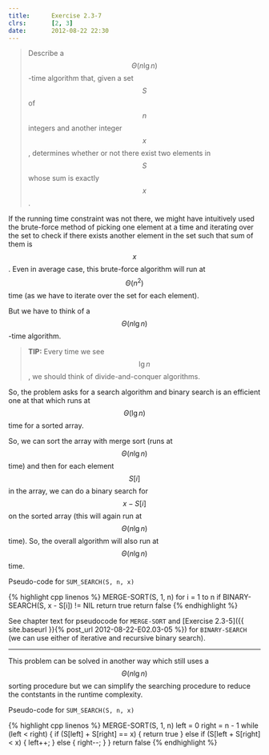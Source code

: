 ```yaml
---
title:      Exercise 2.3-7
clrs:       [2, 3]
date:       2012-08-22 22:30
---
```


>Describe a $$\Theta(n \lg n)$$-time algorithm that, given a set $$S$$ of $$n$$ integers and another integer $$x$$, determines whether or not there exist two elements in $$S$$ whose sum is exactly $$x$$.

If the running time constraint was not there, we might have intuitively used the brute-force method of picking one element at a time and iterating over the set to check if there exists another element in the set such that sum of them is $$x$$. Even in average case, this brute-force algorithm will run at $$\Theta(n^2)$$ time (as we have to iterate over the set for each element).

But we have to think of a $$\Theta(n \lg n)$$-time algorithm.


>**TIP:** Every time we see $$\lg n$$, we should think of divide-and-conquer algorithms.

So, the problem asks for a search algorithm and binary search is an efficient one at that which runs at $$\Theta(\lg n)$$ time for a sorted array.

So, we can sort the array with merge sort (runs at $$\Theta(n \lg n)$$ time) and then for each element $$S[i]$$ in the array, we can do a binary search for $$x - S[i]$$ on the sorted array (this will again run at $$\Theta(n \lg n)$$ time). So, the overall algorithm will also run at $$\Theta(n \lg n)$$ time.

Pseudo-code for `SUM_SEARCH(S, n, x)`

{% highlight cpp linenos %}
MERGE-SORT(S, 1, n)
for i = 1 to n
    if BINARY-SEARCH(S, x - S[i]) != NIL
        return true
return false
{% endhighlight %}

See chapter text for pseudocode for `MERGE-SORT` and [Exercise 2.3-5]({{ site.baseurl }}{% post_url 2012-08-22-E02.03-05 %}) for `BINARY-SEARCH` (we can use either of iterative and recursive binary search).

***

This problem can be solved in another way which still uses a $$\Theta(n \lg n)$$ sorting procedure but we can simplify the searching procedure to reduce the contstants in the runtime complexity.

Pseudo-code for `SUM_SEARCH(S, n, x)`

{% highlight cpp linenos %}
MERGE-SORT(S, 1, n)
left = 0
right = n - 1
while (left < right) {
    if (S[left] + S[right] == x) {
        return true
    } else if (S[left + S[right] < x) {
        left++;
    } else {
        right--;
    }
}
return false
{% endhighlight %}